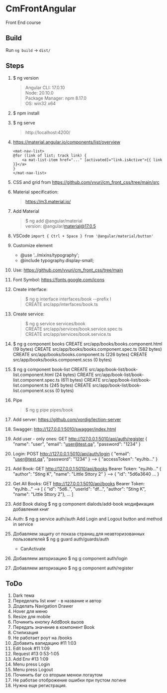 # CmFrontAngular

Front End course 

## Build
Run `ng build` -> `dist/`

## Steps

1. $ ng version  
   > Angular CLI: 17.0.10 <br>
   Node: 20.10.0 <br>
   Package Manager: npm 8.17.0 <br>
   OS: win32 x64

2. $ npm install

3. $ ng serve
   > http://localhost:4200/

4. https://material.angular.io/components/list/overview
    ```
    <mat-nav-list>
    @for (link of list; track link) {
        <a mat-list-item href="..." [activated]="link.isActive">{{ link }}</a>
    }
    </mat-nav-list>
    ```
5. CSS and grid from https://github.com/vvuri/cm_front_css/tree/main/src

6. Material specification: 
   > https://m3.material.io/

7. Add Material   
    > $ ng add @angular/material <br>
    version: @angular/material@17.0.5

8. VSCode ``` import { Ctrl + Space } from '@angular/material/button'  ```

9. Customize element
    - @use '../mixins/typography';
    - @include typography.display-small;

10. Use: https://github.com/vvuri/cm_front_css/tree/main

11. Font Symbol: https://fonts.google.com/icons

12. Create interface: 
    > $ ng g interface interfaces/book --prefix I <br>
    CREATE src/app/interfaces/book.ts 

13. Create service:
    > $ ng g service services/book <br>
    CREATE src/app/services/book.service.spec.ts <br>
    CREATE src/app/services/book.service.ts

14. $ ng g component books
    CREATE src/app/books/books.component.html (19 bytes)
    CREATE src/app/books/books.component.spec.ts (582 bytes)
    CREATE src/app/books/books.component.ts (226 bytes)
    CREATE src/app/books/books.component.scss (0 bytes)

15. $ ng g component book-list
    CREATE src/app/book-list/book-list.component.html (24 bytes)
    CREATE src/app/book-list/book-list.component.spec.ts (611 bytes)
    CREATE src/app/book-list/book-list.component.ts (245 bytes)
    CREATE src/app/book-list/book-list.component.scss (0 bytes)

16. Pipe
    > $ ng g pipe pipes/book

16. Add server: https://github.com/vordig/lection-server    

17. Swagger: http://127.0.0.1:5010/swagger/index.html

18. Add user - only ones:
    GET http://127.0.0.1:5010/api/auth/register
    { "name": "user", "email": "user@test.qa", "password": "1234" }

19. Login:
    POST http://127.0.0.1:5010/api/auth/login
    { "email": "user@test.qa", "password": "1234" }
    --> { "accessToken": "eyJhb..." }
    
20. Add Book: 
    GET http://127.0.0.1:5010/api/books
    Bearer Token: "eyJhb..."
    { "author": "Sting K", "name": "Little Sttory 2" }
    --> { "id": "5d6a3640 ... }

21. Get All Books:
    GET http://127.0.0.1:5010/api/books
    Bearer Token: "eyJhb..."
    --> [ { "id": "5d6..", "userId": "df...", "author": "Sting K", "name": "Little Sttory 2"}, ... ]

22. Add Book dialog
    $ ng g component dialods/add-book
    модификация добавления книг

23. Auth:
    $ ng g service auth/auth
    Add Login and Logout button and method in service

24. Добавляем защиту от показа страниц для неавторизованных пользователей
    $ ng g guard auth/guards/auth     
    - CanActivate

25. Добавляем авторизацию
    $ ng g component auth/login

26. Добавляем авторизацию
    $ ng g component auth/register

## ToDo
1. Dark тема
2. Переделать list книг - в название и автор
3. Доделать Navigation Drawer
4. Hover для меню
5. Resize для mobile
6. Починить кнопку AddBook вызов
7. Передать значение в компонент Book
8. Стилизация
9. Не работает роут на /books
10. Добавить валидацию #11 1:03
11. Edit book #11 1:09
12. Request #13 0:53-1:05
13. Add Env #13 1:09
14. Menu press Login
15. Menu press Logout
16. Починить баг со вторым менюи логаутом
17. Не работае отоброжение ошибки при пустом логине
18. Нужна еще регистрация.

    


